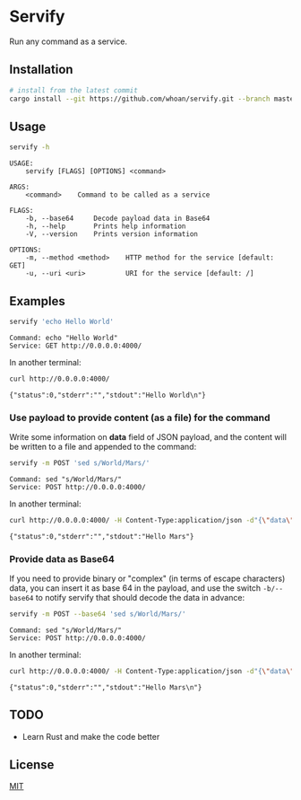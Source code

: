 # Servify

Run any command as a service.

## Installation

```bash
# install from the latest commit
cargo install --git https://github.com/whoan/servify.git --branch master
```

## Usage

```bash
servify -h
```

```
USAGE:
    servify [FLAGS] [OPTIONS] <command>

ARGS:
    <command>    Command to be called as a service

FLAGS:
    -b, --base64     Decode payload data in Base64
    -h, --help       Prints help information
    -V, --version    Prints version information

OPTIONS:
    -m, --method <method>    HTTP method for the service [default: GET]
    -u, --uri <uri>          URI for the service [default: /]

```

## Examples

```bash
servify 'echo Hello World'
```
```
Command: echo "Hello World"
Service: GET http://0.0.0.0:4000/
```

In another terminal:

```bash
curl http://0.0.0.0:4000/
```
```
{"status":0,"stderr":"","stdout":"Hello World\n"}
```

### Use payload to provide content (as a file) for the command

Write some information on **data** field of JSON payload, and the content will be written to a file and appended to the command:

```bash
servify -m POST 'sed s/World/Mars/'
```
```
Command: sed "s/World/Mars/"
Service: POST http://0.0.0.0:4000/
```

In another terminal:

```bash
curl http://0.0.0.0:4000/ -H Content-Type:application/json -d"{\"data\": \"Hello World\"}"
```
```
{"status":0,"stderr":"","stdout":"Hello Mars"}
```

### Provide data as Base64

If you need to provide binary or "complex" (in terms of escape characters) data, you can insert it as base 64 in the payload, and use the switch `-b/--base64` to notify servify that should decode the data in advance:

```bash
servify -m POST --base64 'sed s/World/Mars/'
```
```
Command: sed "s/World/Mars/"
Service: POST http://0.0.0.0:4000/
```

In another terminal:

```bash
curl http://0.0.0.0:4000/ -H Content-Type:application/json -d"{\"data\": \"$(base64 -w0 <<<"Hello World")\"}"
```
```
{"status":0,"stderr":"","stdout":"Hello Mars\n"}
```

## TODO

- Learn Rust and make the code better

## License

[MIT](https://github.com/whoan/servify/blob/master/LICENSE)
